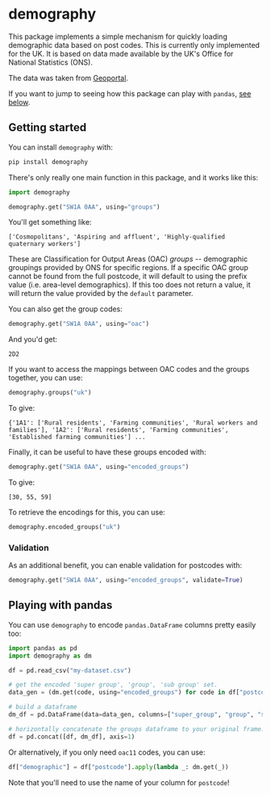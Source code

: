 # demography

This package implements a simple mechanism for quickly loading demographic data based on post codes. This is currently only implemented for the UK. It is based on data made available by the UK's Office for National Statistics (ONS). 

The data was taken from [Geoportal](https://geoportal.statistics.gov.uk/datasets).

If you want to jump to seeing how this package can play with `pandas`, [see below](#playing-with-pandas).

## Getting started

You can install `demography` with:

```bash
pip install demography
```

There's only really one main function in this package, and it works like this:

```python
import demography

demography.get("SW1A 0AA", using="groups")
```

You'll get something like:

```
['Cosmopolitans', 'Aspiring and affluent', 'Highly-qualified quaternary workers']
```

These are Classification for Output Areas (OAC) _groups_ -- demographic groupings provided by ONS for specific regions. If a specific OAC group cannot be found from the full postcode, it will default to using the prefix value (i.e. area-level demographics). If this too does not return a value, it will return the value provided by the `default` parameter.  

You can also get the group codes:

```python
demography.get("SW1A 0AA", using="oac")
```

And you'd get:

```text
2D2
```

If you want to access the mappings between OAC codes and the groups together, you can use:

```python
demography.groups("uk")
```

To give:

```text
{'1A1': ['Rural residents', 'Farming communities', 'Rural workers and families'], '1A2': ['Rural residents', 'Farming communities', 'Established farming communities'] ...
```

Finally, it can be useful to have these groups encoded with:

```python
demography.get("SW1A 0AA", using="encoded_groups")
```

To give:

```text
[30, 55, 59]
```

To retrieve the encodings for this, you can use:

```python
demography.encoded_groups("uk")
```

### Validation

As an additional benefit, you can enable validation for postcodes with:

```python
demography.get("SW1A 0AA", using="encoded_groups", validate=True)
```

## Playing with pandas

You can use `demography` to encode `pandas.DataFrame` columns pretty easily too:

```python
import pandas as pd
import demography as dm

df = pd.read_csv("my-dataset.csv")

# get the encoded 'super group', 'group', 'sub group' set. 
data_gen = (dm.get(code, using="encoded_groups") for code in df["postcode"])

# build a dataframe
dm_df = pd.DataFrame(data=data_gen, columns=["super_group", "group", "sub_group"])

# horizontally concatenate the groups dataframe to your original frame.
df = pd.concat([df, dm_df], axis=1)
```

Or alternatively, if you only need `oac11` codes, you can use:

```python
df["demographic"] = df["postcode"].apply(lambda _: dm.get(_))
```

Note that you'll need to use the name of your column for `postcode`! 
